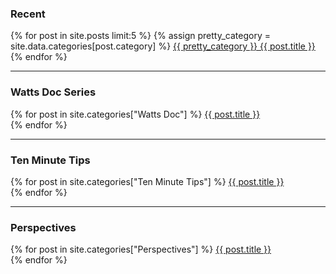 ### Recent

<p>
    {% for post in site.posts limit:5 %}
        {% assign pretty_category = site.data.categories[post.category] %}
        <a href="{{ site.baseurl }}{{ post.url }}">{{ pretty_category }} {{ post.title }}<a><br>
    {% endfor %}
</p>

---

### Watts Doc Series

<p>
    {% for post in site.categories["Watts Doc"] %}
        <a href="{{ site.baseurl }}{{ post.url }}">{{ post.title }}</a><br>
    {% endfor %}
</p>

---

### Ten Minute Tips

<p>
    {% for post in site.categories["Ten Minute Tips"] %}
        <a href="{{ site.baseurl }}{{ post.url }}">{{ post.title }}</a><br>
    {% endfor %}
</p>

---

### Perspectives

<p>
    {% for post in site.categories["Perspectives"] %}
        <a href="{{ site.baseurl }}{{ post.url }}">{{ post.title }}</a><br>
    {% endfor %}
</p>